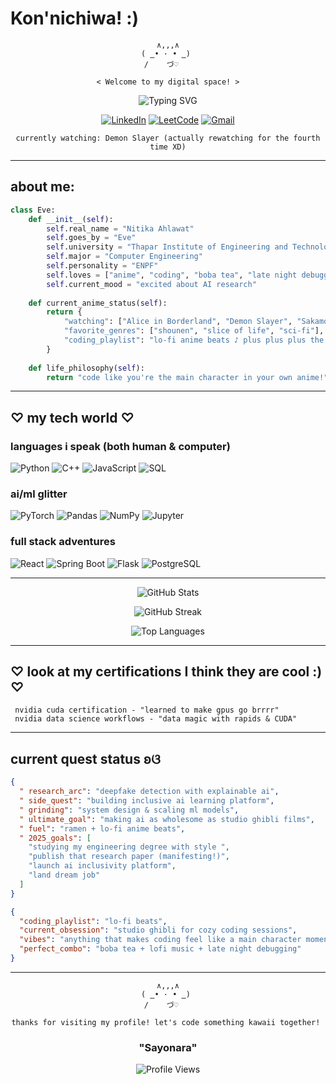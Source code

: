 # Kon'nichiwa! :)  

<div align="center">
  
```
∧,,,∧
    ( ̳• · • ̳)     
   /    づ♡      

< Welcome to my digital space! >

```

![Typing SVG](https://readme-typing-svg.herokuapp.com?font=JetBrains+Mono&size=24&duration=4000&pause=800&color=F8BBD0&center=true&vCenter=true&width=700&lines=AI+%26+ML+Otaku;Coding+like+it's+my+anime+arc;Building+the+future+with+✨kawaii✨+code;Computer+Engineering;～(＾◡＾)～)

</div>

<div align="center">
  
[![LinkedIn](https://img.shields.io/badge/LinkedIn-pastel?style=flat-square&logo=linkedin&logoColor=white&color=E1BEE7)](https://www.linkedin.com/in/nitika-6ab64024a)
[![LeetCode](https://img.shields.io/badge/LeetCode-kawaii?style=flat-square&logo=LeetCode&logoColor=white&color=FFD1DC)](https://leetcode.com/nitika__)
[![Gmail](https://img.shields.io/badge/Gmail-soft?style=flat-square&logo=gmail&logoColor=white&color=B8E6B8)](mailto:nitikaahlawat3@gmail.com)

`currently watching: Demon Slayer (actually rewatching for the fourth time XD)` 

</div>

---

## about me:

```python
class Eve:
    def __init__(self):
        self.real_name = "Nitika Ahlawat"
        self.goes_by = "Eve"
        self.university = "Thapar Institute of Engineering and Technology"
        self.major = "Computer Engineering"
        self.personality = "ENPF" 
        self.loves = ["anime", "coding", "boba tea", "late night debugging", "ramen"]
        self.current_mood = "excited about AI research"
        
    def current_anime_status(self):
        return {
            "watching": ["Alice in Borderland", "Demon Slayer", "Sakamoto Days"],
            "favorite_genres": ["shounen", "slice of life", "sci-fi"],
            "coding_playlist": "lo-fi anime beats ♪ plus plus plus the demon slayer playlist is awesome ohh I love the Akaza Epic Theme"
        }
        
    def life_philosophy(self):
        return "code like you're the main character in your own anime!"
```

---

## ♡ my tech world ♡

### languages i speak (both human & computer) 
![Python](https://img.shields.io/badge/python-kawaii?style=for-the-badge&logo=python&logoColor=white&color=FFB6C1)
![C++](https://img.shields.io/badge/c++-aesthetic?style=for-the-badge&logo=c%2B%2B&logoColor=white&color=DDA0DD)
![JavaScript](https://img.shields.io/badge/javascript-pastel?style=for-the-badge&logo=javascript&logoColor=white&color=F0E68C)
![SQL](https://img.shields.io/badge/SQL-soft?style=for-the-badge&logo=mysql&logoColor=white&color=B8E6B8)

### ai/ml glitter
![PyTorch](https://img.shields.io/badge/PyTorch-kawaii?style=for-the-badge&logo=PyTorch&logoColor=white&color=FFB6C1)
![Pandas](https://img.shields.io/badge/pandas-aesthetic?style=for-the-badge&logo=pandas&logoColor=white&color=E6E6FA)
![NumPy](https://img.shields.io/badge/numpy-dreamy?style=for-the-badge&logo=numpy&logoColor=white&color=F0F8FF)
![Jupyter](https://img.shields.io/badge/jupyter-soft?style=for-the-badge&logo=jupyter&logoColor=white&color=DDD6FE)

### full stack adventures 
![React](https://img.shields.io/badge/react-pastel?style=for-the-badge&logo=react&logoColor=white&color=B8E6B8)
![Spring Boot](https://img.shields.io/badge/spring-kawaii?style=for-the-badge&logo=spring&logoColor=white&color=FFD1DC)
![Flask](https://img.shields.io/badge/flask-aesthetic?style=for-the-badge&logo=flask&logoColor=white&color=E1BEE7)
![PostgreSQL](https://img.shields.io/badge/postgresql-dreamy?style=for-the-badge&logo=postgresql&logoColor=white&color=F5DEB3)

---


<div align="center">

![GitHub Stats](https://github-readme-stats.vercel.app/api?username=Nitika13&theme=buefy&hide_border=true&include_all_commits=true&count_private=true&bg_color=0d1117&title_color=F8BBD0&text_color=E6E6FA&icon_color=DDA0DD)

![GitHub Streak](https://github-readme-streak-stats.herokuapp.com/?user=Nitika13&theme=buefy&hide_border=true&background=0d1117&stroke=F8BBD0&ring=DDA0DD&fire=FFB6C1&currStreakLabel=E6E6FA&currStreakNum=F8BBD0&sideNums=E6E6FA&sideLabels=DDA0DD&dates=B8E6B8)

![Top Languages](https://github-readme-stats.vercel.app/api/top-langs/?username=Nitika13&theme=buefy&hide_border=true&include_all_commits=true&count_private=true&layout=compact&bg_color=0d1117&title_color=F8BBD0&text_color=E6E6FA)

</div>

---

## ♡ look at my certifications I think they are cool :) ♡

```
 nvidia cuda certification - "learned to make gpus go brrrr" 
 nvidia data science workflows - "data magic with rapids & CUDA" 
```

---

## current quest status ʚଓ

```json
{
  " research_arc": "deepfake detection with explainable ai",
  " side_quest": "building inclusive ai learning platform", 
  " grinding": "system design & scaling ml models",
  " ultimate_goal": "making ai as wholesome as studio ghibli films",
  " fuel": "ramen + lo-fi anime beats",
  " 2025_goals": [
    "studying my engineering degree with style ",
    "publish that research paper (manifesting!)",
    "launch ai inclusivity platform",
    "land dream job"
  ]
}
```

```json
{
  "coding_playlist": "lo-fi beats",
  "current_obsession": "studio ghibli for cozy coding sessions",
  "vibes": "anything that makes coding feel like a main character moment",
  "perfect_combo": "boba tea + lofi music + late night debugging"
}
```

---

<div align="center">

```
∧,,,∧
    ( ̳• · • ̳)     
   /    づ♡      

thanks for visiting my profile! let's code something kawaii together! 
```

### "Sayonara"

![Profile Views](https://komarev.com/ghpvc/?username=Nitika13&label=visitors&color=F8BBD0&style=flat)

</div>

